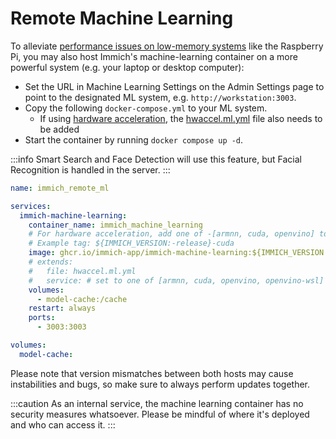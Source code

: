 # Remote Machine Learning

To alleviate [performance issues on low-memory systems](/docs/FAQ.mdx#why-is-immich-slow-on-low-memory-systems-like-the-raspberry-pi) like the Raspberry Pi, you may also host Immich's machine-learning container on a more powerful system (e.g. your laptop or desktop computer):

- Set the URL in Machine Learning Settings on the Admin Settings page to point to the designated ML system, e.g. `http://workstation:3003`.
- Copy the following `docker-compose.yml` to your ML system.
  - If using [hardware acceleration](/docs/features/ml-hardware-acceleration), the [hwaccel.ml.yml](https://github.com/immich-app/immich/releases/latest/download/hwaccel.ml.yml) file also needs to be added
- Start the container by running `docker compose up -d`.

:::info
Smart Search and Face Detection will use this feature, but Facial Recognition is handled in the server.
:::

```yaml
name: immich_remote_ml

services:
  immich-machine-learning:
    container_name: immich_machine_learning
    # For hardware acceleration, add one of -[armnn, cuda, openvino] to the image tag.
    # Example tag: ${IMMICH_VERSION:-release}-cuda
    image: ghcr.io/immich-app/immich-machine-learning:${IMMICH_VERSION:-release}
    # extends:
    #   file: hwaccel.ml.yml
    #   service: # set to one of [armnn, cuda, openvino, openvino-wsl] for accelerated inference - use the `-wsl` version for WSL2 where applicable
    volumes:
      - model-cache:/cache
    restart: always
    ports:
      - 3003:3003

volumes:
  model-cache:
```

Please note that version mismatches between both hosts may cause instabilities and bugs, so make sure to always perform updates together.

:::caution
As an internal service, the machine learning container has no security measures whatsoever. Please be mindful of where it's deployed and who can access it.
:::
